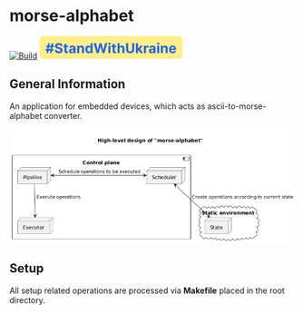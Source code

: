 # morse-alphabet

[![Build](https://github.com/YarikRevich/morse-alphabet/actions/workflows/build.yml/badge.svg)](https://github.com/YarikRevich/morse-alphabet/actions/workflows/build.yml)
[![StandWithUkraine](https://raw.githubusercontent.com/vshymanskyy/StandWithUkraine/main/badges/StandWithUkraine.svg)](https://github.com/vshymanskyy/StandWithUkraine/blob/main/docs/README.md)

## General Information

An application for embedded devices, which acts as ascii-to-morse-alphabet converter.

![](./docs/high-level-design.png)


## Setup

All setup related operations are processed via **Makefile** placed in the root directory.